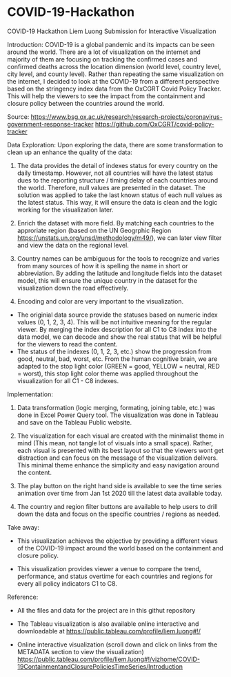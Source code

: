 # COVID-19-Hackathon

COVID-19 Hackathon
Liem Luong
Submission for Interactive Visualization

Introduction:
COVID-19 is a global pandemic and its impacts can be seen around the world. There are a lot of visualization on the internet and majority of them are focusing on tracking the confirmed cases and confirmed deaths across the location dimension (world level, country level, city level, and county level). Rather than repeating the same visualization on the internet, I decided to look at the COVID-19 from a different perspective based on the stringency index data from the OxCGRT Covid Policy Tracker. This will help the viewers to see the impact from the containment and closure policy between the countries around the world.

Source:
https://www.bsg.ox.ac.uk/research/research-projects/coronavirus-government-response-tracker
https://github.com/OxCGRT/covid-policy-tracker

Data Exploration:
Upon exploring the data, there are some transformation to clean up an enhance the quality of the data:
1. The data provides the detail of indexes status for every country on the daily timestamp. However, not all countries will have the latest status dues to the reporting structure / timing delay of each countries around the world. Therefore, null values are presented in the dataset. The solution was applied to take the last known status of each null values as the latest status. This way, it will ensure the data is clean and the logic working for the visualization later.

2. Enrich the dataset with more field. By matching each countries to the approriate region (based on the UN Geogrphic Region
   https://unstats.un.org/unsd/methodology/m49/), we can later view filter and view the data on the regional level.
    
3. Country names can be ambiguous for the tools to recognize and varies from many sources of how it is spelling the name in short or abbreviation. By adding the latitude and longitude fields into the dataset model, this will ensure the unique country in the dataset for the visualization down the road effectively.

4. Encoding and color are very important to the visualization. 
- The originial data source provide the statuses based on numeric index values (0, 1, 2, 3, 4). This will be not intuitive meaning for the regular viewer. By merging the index description for all C1 to C8 index into the data model, we can decode and show the real status that will be helpful for the viewers to read the content.
- The status of the indexes (0, 1, 2, 3, etc.) show the progression from good, neutral, bad, worst, etc. From the human cognitive brain, we are adapted to the stop light color (GREEN = good, YELLOW = neutral, RED = worst), this stop light color theme was applied throughout the visualization for all C1 - C8 indexes. 

Implementation:
1. Data transformation (logic merging, formating, joining table, etc.) was done in Excel Power Query tool. The visualization was done in Tableau and save on the Tableau Public website. 

2. The visualization for each visual are created with the minimalist theme in mind (This mean, not tangle lot of visuals into a small space). Rather, each visual is presented with its best layout so that the viewers wont get distraction and can focus on the message of the visualization delivers. This minimal theme enhance the simplicity and easy navigation around the content.

3. The play button on the right hand side is available to see the time series animation over time from Jan 1st 2020 till the latest data available today. 

4. The country and region filter buttons are available to help users to drill down the data and focus on the specific countries / regions as needed.

Take away:
- This visualization achieves the objective by providing a different views of the COVID-19 impact around the world based on the containment and closure policy.

- This visualization provides viewer a venue to compare the trend, performance, and status overtime for each countries and regions for every all policy indicators C1 to C8. 

Reference:
- All the files and data for the project are in this githut repository

- The Tableau visualization is also available online interactive and downloadable at https://public.tableau.com/profile/liem.luong#!/

- Online interactive visualization (scroll down and click on links from the METADATA section to view the visualization)
  https://public.tableau.com/profile/liem.luong#!/vizhome/COVID-19ContainmentandClosurePoliciesTimeSeries/Introduction

